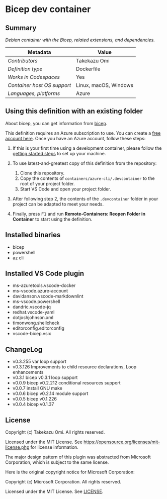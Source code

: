 # Bicep dev container

## Summary

*Debian container with the Bicep, related extensions, and dependencies.*

| Metadata | Value |
|----------|-------|
| *Contributors* | Takekazu Omi |
| *Definition type* | Dockerfile |
| *Works in Codespaces* | Yes |
| *Container host OS support* | Linux, macOS, Windows |
| *Languages, platforms* | Azure |

## Using this definition with an existing folder

About bicep, you can get information from [bicep](https://github.com/Azure/bicep).

This definition requires an Azure subscription to use. You can create a [free account here](https://azure.microsoft.com/en-us/free/). Once you have an Azure account, follow these steps:

1. If this is your first time using a development container, please follow the [getting started steps](https://aka.ms/vscode-remote/containers/getting-started) to set up your machine.

2. To use latest-and-greatest copy of this definition from the repository:
   1. Clone this repository.
   2. Copy the contents of `containers/azure-cli/.devcontainer` to the root of your project folder.
   3. Start VS Code and open your project folder.

3. After following step 2, the contents of the `.devcontainer` folder in your project can be adapted to meet your needs.

4. Finally, press <kbd>F1</kbd> and run **Remote-Containers: Reopen Folder in Container** to start using the definition.

## Installed binaries

- bicep
- powershell
- az cli

## Installed VS Code plugin

- ms-azuretools.vscode-docker
- ms-vscode.azure-account
- davidanson.vscode-markdownlint
- ms-vscode.powershell
- dandric.vscode-jq
- redhat.vscode-yaml
- dotjoshjohnson.xml
- timonwong.shellcheck
- editorconfig.editorconfig
- vscode-bicep.vsix

## ChangeLog

- v0.3.255 var loop support
- v0.3.126 Improvements to child resource declarations, Loop enhancements
- v0.3.1 bicep v0.3.1 loop support
- v0.0.9 bicep v0.2.212  conditional resources support
- v0.0.7 install GNU make
- v0.0.6 bicep v0.2.14 module support
- v0.0.5 bicep v0.1.226
- v0.0.4 bicep v0.1.37

## License

Copyright (c) Takekazu Omi. All rights reserved.

Licensed under the MIT License. See https://opensource.org/licenses/mit-license.php for license information.

The major design pattern of this plugin was abstracted from Microsoft Corporation, which is subject to the same license.

Here is the original copyright notice for Microsoft Corporation:

Copyright (c) Microsoft Corporation. All rights reserved.

Licensed under the MIT License. See [LICENSE](https://github.com/Microsoft/vscode-dev-containers/blob/master/LICENSE).

